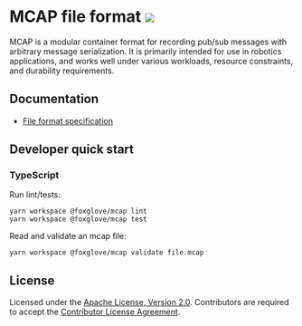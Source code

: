 # MCAP file format ![](https://img.shields.io/badge/alpha-orange)

MCAP is a modular container format for recording pub/sub messages with arbitrary message serialization. It is primarily intended for use in robotics applications, and works well under various workloads, resource constraints, and durability requirements.

## Documentation

- [File format specification](./docs/specification)

## Developer quick start

### TypeScript

Run lint/tests:

```
yarn workspace @foxglove/mcap lint
yarn workspace @foxglove/mcap test
```

Read and validate an mcap file:

```
yarn workspace @foxglove/mcap validate file.mcap
```

## License

Licensed under the [Apache License, Version 2.0](/LICENSE). Contributors are required to accept the [Contributor License Agreement](https://github.com/foxglove/cla).
